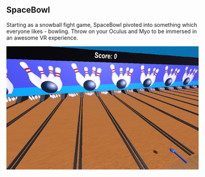 SpaceBowl
---------

Starting as a snowball fight game, SpaceBowl pivoted into something which everyone likes - bowling. Throw on your Oculus and Myo to be immersed in an awesome VR experience.

![SpaceBowl](https://raw.githubusercontent.com/pwstegman/Spacebowl/master/Spacebowl.png)
